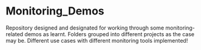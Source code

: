 # Monitoring_Demos
Repository designed and designated for working through some monitoring-related demos as learnt. Folders grouped into different projects as the case may be.
Different use cases with different monitoring tools implemented!
